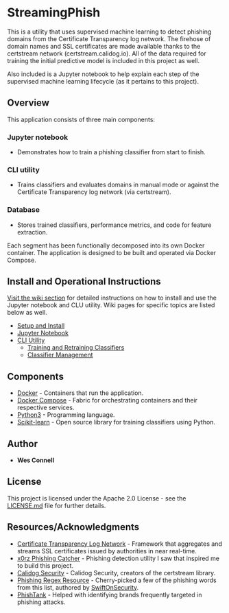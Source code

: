 # StreamingPhish

This is a utility that uses supervised machine learning to detect phishing domains from the Certificate Transparency log network. The firehose of domain names and SSL certificates are made available thanks to the certstream network (certstream.calidog.io). All of the data required for training the initial predictive model is included in this project as well.

Also included is a Jupyter notebook to help explain each step of the supervised machine learning lifecycle (as it pertains to this project).

## Overview

This application consists of three main components:

### Jupyter notebook
  - Demonstrates how to train a phishing classifier from start to finish.
  
### CLI utility
  - Trains classifiers and evaluates domains in manual mode or against the Certificate Transparency log network (via certstream).
  
### Database
  - Stores trained classifiers, performance metrics, and code for feature extraction.

Each segment has been functionally decomposed into its own Docker container. The application is designed to be built and operated via Docker Compose.

## Install and Operational Instructions

[Visit the wiki section](https://github.com/wesleyraptor/streamingphish/wiki) for detailed instructions on how to install and use the Jupyter notebook and CLU utility. Wiki pages for specific topics are listed below as well.

- [Setup and Install](https://github.com/wesleyraptor/streamingphish/wiki/Setup-and-Install)
- [Jupyter Notebook](https://github.com/wesleyraptor/streamingphish/wiki/Jupyter-Notebook)
- [CLI Utility](https://github.com/wesleyraptor/streamingphish/wiki/CLI-Utility)
  - [Training and Retraining Classifiers](https://github.com/wesleyraptor/streamingphish/wiki/Training-and-Retraining)
  - [Classifier Management](https://github.com/wesleyraptor/streamingphish/wiki/Classifier-Management)

## Components

* [Docker](https://docs.docker.com/install/) - Containers that run the application.
* [Docker Compose](https://docs.docker.com/compose/install/) - Fabric for orchestrating containers and their respective services.
* [Python3](https://www.python.org/downloads/) - Programming language.
* [Scikit-learn](http://scikit-learn.org/stable/) - Open source library for training classifiers using Python. 

## Author

* **Wes Connell**

## License

This project is licensed under the Apache 2.0 License - see the [LICENSE.md](LICENSE.md) file for further details.

## Resources/Acknowledgments

* [Certificate Transparency Log Network](https://www.certificate-transparency.org/what-is-ct) - Framework that aggregates and streams SSL certificates issued by authorities in near real-time.
* [x0rz Phishing Catcher](https://github.com/x0rz/phishing_catcher/) - Phishing detection utility I saw that inspired me to build this project.
* [Calidog Security](https://github.com/CaliDog/certstream-python) - Calidog Security, creators of the certstream library.
* [Phishing Regex Resource](https://github.com/SwiftOnSecurity/PhishingRegex/blob/master/PhishingRegex.txt) - Cherry-picked a few of the phishing words from this list, authored by [SwiftOnSecurity](https://twitter.com/SwiftOnSecurity).
* [PhishTank](https://www.phishtank.com/) - Helped with identifying brands frequently targeted in phishing attacks.
